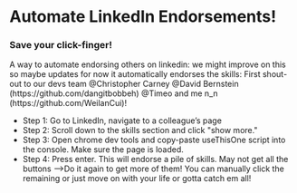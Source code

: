 <h1>Automate LinkedIn Endorsements!</h1>
  <h3>Save your click-finger!</h3>
<p>
A way to automate endorsing others on linkedin: we might improve on this so maybe updates
for now it automatically endorses the skills:
First shout-out to our devs team @Christopher Carney @David Bernstein (https://github.com/dangitbobbeh) @Timeo and me n_n (https://github.com/WeilanCui)!
  <ul>
<li>Step 1: Go to LinkedIn, navigate to a colleague’s page</li>
<li>Step 2: Scroll down to the skills section and click "show more."</li>  
<li>Step 3: Open chrome dev tools and copy-paste useThisOne script into the console. Make sure the page is loaded.</li>
<li>Step 4: Press enter. This will endorse a pile of skills. May not get all the buttons -->Do it again to get more of them! You can manually click the remaining or just move on with your life or gotta catch em all!</li></ul>
    </p>

